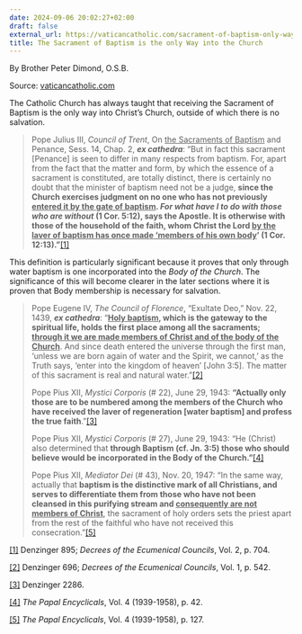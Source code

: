 ```yaml
---
date: 2024-09-06 20:02:27+02:00
draft: false
external_url: https://vaticancatholic.com/sacrament-of-baptism-only-way-into-church
title: The Sacrament of Baptism is the only Way into the Church
---
```





By Brother Peter Dimond, O.S.B.

Source: [vaticancatholic.com](https://vaticancatholic.com/sacrament-of-baptism-only-way-into-church)


<p>The Catholic Church has always taught that receiving the Sacrament of Baptism is the only way into Christ’s Church, outside of which there is no salvation.</p>
<blockquote>
<p>Pope Julius III, <em>Council of Trent</em>, On <u>the Sacraments of Baptism</u> and Penance, Sess. 14, Chap. 2, <strong><em>ex cathedra</em></strong>: “But in fact this sacrament [Penance] is seen to differ in many respects from baptism. For, apart from the fact that the matter and form, by which the essence of a sacrament is constituted, are totally distinct, there is certainly no doubt that the minister of baptism need not be a judge, <strong>since the Church exercises judgment on no one who has not previously <u>entered it by the gate of baptism</u>. <em>For what have I to do with those who are without</em> (1 Cor. 5:12), says the Apostle. It is otherwise with those of the household of the faith, whom Christ the Lord <u>by the laver of baptism has once made ‘members of his own body</u>’ (1 Cor. 12:13).”</strong><a href="#_edn1" name="_ednref1">[1]</a></p>
</blockquote>
<p>This definition is particularly significant because it proves that only through water baptism is one incorporated into the <em>Body of the Church</em>. The significance of this will become clearer in the later sections where it is proven that Body membership is necessary for salvation.</p>
<blockquote>
<p>Pope Eugene IV, <em>The Council of Florence</em>, “Exultate Deo,” Nov. 22, 1439, <strong><em>ex cathedra</em></strong>: “<strong><u>Holy baptism</u>, which is the gateway to the spiritual life, holds the first place among all the sacraments; <u>through it we are made members of Christ and of the body of the Church</u></strong>. And since death entered the universe through the first man, ‘unless we are born again of water and the Spirit, we cannot,’ as the Truth says, ‘enter into the kingdom of heaven’ [John 3:5]. The matter of this sacrament is real and natural water.”<a href="#_edn2" name="_ednref2">[2]</a></p>
<p>Pope Pius XII, <em>Mystici Corporis</em> (# 22), June 29, 1943: <strong>“Actually only those are to be numbered among the members of the Church who have received the laver of regeneration [water baptism] and profess the true faith</strong>.”<a href="#_edn3" name="_ednref3">[3]</a></p>
<p>Pope Pius XII, <em>Mystici Corporis</em> (# 27), June 29, 1943: “He (Christ) also determined that <strong>through Baptism (cf. Jn. 3:5) those who should believe would be incorporated in the Body of the Church.”</strong><a href="#_edn4" name="_ednref4">[4]</a></p>
<p>Pope Pius XII, <em>Mediator Dei</em> (# 43), Nov. 20, 1947: “In the same way, actually that <strong>baptism is the distinctive mark of all Christians, and serves to differentiate them from those who have not been cleansed in this purifying stream and <u>consequently are not members of Christ</u></strong>, the sacrament of holy orders sets the priest apart from the rest of the faithful who have not received this consecration.”<a href="#_edn5" name="_ednref5">[5]</a></p>
</blockquote>
<div class="footnotes">
<div>
<p><a href="#_ednref1" name="_edn1">[1]</a> Denzinger 895; <em>Decrees of the Ecumenical Councils</em>, Vol. 2, p. 704.</p>
</div>
<div>
<p><a href="#_ednref2" name="_edn2">[2]</a> Denzinger 696; <em>Decrees of the Ecumenical Councils</em>, Vol. 1, p. 542.</p>
</div>
<div>
<p><a href="#_ednref3" name="_edn3">[3]</a> Denzinger 2286.</p>
</div>
<div>
<p><a href="#_ednref4" name="_edn4">[4]</a> <em>The Papal Encyclicals</em>, Vol. 4 (1939-1958), p. 42.</p>
</div>
<div>
<p><a href="#_ednref5" name="_edn5">[5]</a> <em>The Papal Encyclicals</em>, Vol. 4 (1939-1958), p. 127.</p>
</div>
</div>
</div>
